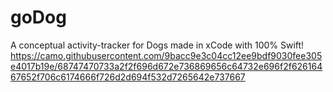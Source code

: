 # goDog
A conceptual activity-tracker for Dogs made in xCode with 100% Swift!
https://camo.githubusercontent.com/9bacc9e3c04cc12ee9bdf9030fee305e4017b19e/68747470733a2f2f696d672e736869656c64732e696f2f62616467652f706c6174666f726d2d694f532d7265642e737667
